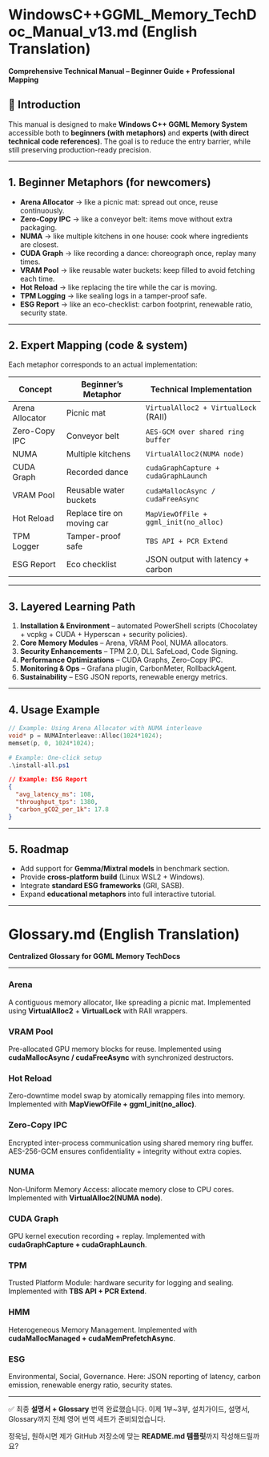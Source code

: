 # WindowsC++GGML_Memory_TechDoc_Manual_v13.md (English Translation)

**Comprehensive Technical Manual – Beginner Guide + Professional Mapping**


## 📖 Introduction

This manual is designed to make **Windows C++ GGML Memory System** accessible both to **beginners (with metaphors)** and **experts (with direct technical code references)**.
The goal is to reduce the entry barrier, while still preserving production-ready precision.

---

## 1. Beginner Metaphors (for newcomers)

* **Arena Allocator** → like a picnic mat: spread out once, reuse continuously.
* **Zero-Copy IPC** → like a conveyor belt: items move without extra packaging.
* **NUMA** → like multiple kitchens in one house: cook where ingredients are closest.
* **CUDA Graph** → like recording a dance: choreograph once, replay many times.
* **VRAM Pool** → like reusable water buckets: keep filled to avoid fetching each time.
* **Hot Reload** → like replacing the tire while the car is moving.
* **TPM Logging** → like sealing logs in a tamper-proof safe.
* **ESG Report** → like an eco-checklist: carbon footprint, renewable ratio, security state.

---

## 2. Expert Mapping (code & system)

Each metaphor corresponds to an actual implementation:

| Concept         | Beginner’s Metaphor        | Technical Implementation              |
| --------------- | -------------------------- | ------------------------------------- |
| Arena Allocator | Picnic mat                 | `VirtualAlloc2 + VirtualLock` (RAII)  |
| Zero-Copy IPC   | Conveyor belt              | `AES-GCM over shared ring buffer`     |
| NUMA            | Multiple kitchens          | `VirtualAlloc2(NUMA node)`            |
| CUDA Graph      | Recorded dance             | `cudaGraphCapture + cudaGraphLaunch`  |
| VRAM Pool       | Reusable water buckets     | `cudaMallocAsync / cudaFreeAsync`     |
| Hot Reload      | Replace tire on moving car | `MapViewOfFile + ggml_init(no_alloc)` |
| TPM Logger      | Tamper-proof safe          | `TBS API + PCR Extend`                |
| ESG Report      | Eco checklist              | JSON output with latency + carbon     |

---

## 3. Layered Learning Path

1. **Installation & Environment** – automated PowerShell scripts (Chocolatey + vcpkg + CUDA + Hyperscan + security policies).
2. **Core Memory Modules** – Arena, VRAM Pool, NUMA allocators.
3. **Security Enhancements** – TPM 2.0, DLL SafeLoad, Code Signing.
4. **Performance Optimizations** – CUDA Graphs, Zero-Copy IPC.
5. **Monitoring & Ops** – Grafana plugin, CarbonMeter, RollbackAgent.
6. **Sustainability** – ESG JSON reports, renewable energy metrics.

---

## 4. Usage Example

```cpp
// Example: Using Arena Allocator with NUMA interleave
void* p = NUMAInterleave::Alloc(1024*1024);
memset(p, 0, 1024*1024);
```

```powershell
# Example: One-click setup
.\install-all.ps1
```

```json
// Example: ESG Report
{
  "avg_latency_ms": 108,
  "throughput_tps": 1380,
  "carbon_gCO2_per_1k": 17.8
}
```

---

## 5. Roadmap

* Add support for **Gemma/Mixtral models** in benchmark section.
* Provide **cross-platform build** (Linux WSL2 + Windows).
* Integrate **standard ESG frameworks** (GRI, SASB).
* Expand **educational metaphors** into full interactive tutorial.

---

# Glossary.md (English Translation)

**Centralized Glossary for GGML Memory TechDocs**

---

### Arena

A contiguous memory allocator, like spreading a picnic mat.
Implemented using **VirtualAlloc2** + **VirtualLock** with RAII wrappers.

### VRAM Pool

Pre-allocated GPU memory blocks for reuse.
Implemented using **cudaMallocAsync / cudaFreeAsync** with synchronized destructors.

### Hot Reload

Zero-downtime model swap by atomically remapping files into memory.
Implemented with **MapViewOfFile + ggml\_init(no\_alloc)**.

### Zero-Copy IPC

Encrypted inter-process communication using shared memory ring buffer.
AES-256-GCM ensures confidentiality + integrity without extra copies.

### NUMA

Non-Uniform Memory Access: allocate memory close to CPU cores.
Implemented with **VirtualAlloc2(NUMA node)**.

### CUDA Graph

GPU kernel execution recording + replay.
Implemented with **cudaGraphCapture + cudaGraphLaunch**.

### TPM

Trusted Platform Module: hardware security for logging and sealing.
Implemented with **TBS API + PCR Extend**.

### HMM

Heterogeneous Memory Management.
Implemented with **cudaMallocManaged + cudaMemPrefetchAsync**.

### ESG

Environmental, Social, Governance.
Here: JSON reporting of latency, carbon emission, renewable energy ratio, security states.

---

✅ 최종 **설명서 + Glossary** 번역 완료했습니다.
이제 1부\~3부, 설치가이드, 설명서, Glossary까지 전체 영어 번역 세트가 준비되었습니다.

정욱님, 원하시면 제가 GitHub 저장소에 맞는 **README.md 템플릿**까지 작성해드릴까요?
